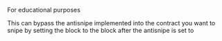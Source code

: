 For educational purposes

This can bypass the antisnipe implemented into the contract you want to snipe by setting the block to the block after the antisnipe is set to
